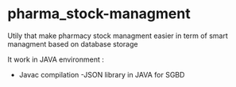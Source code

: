 # pharma_stock-managment

Utily that make pharmacy stock managment easier in term of 
smart managment based on database storage

It work in JAVA environment :
- Javac compilation
-JSON library in JAVA for SGBD
